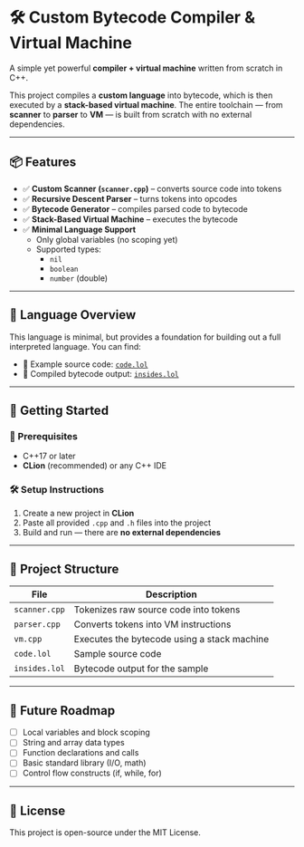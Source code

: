 # 🛠️ Custom Bytecode Compiler & Virtual Machine

A simple yet powerful **compiler + virtual machine** written from scratch in C++.

This project compiles a **custom language** into bytecode, which is then executed by a **stack-based virtual machine**. The entire toolchain — from **scanner** to **parser** to **VM** — is built from scratch with no external dependencies.

---

## 📦 Features

- ✅ **Custom Scanner (`scanner.cpp`)** – converts source code into tokens
- ✅ **Recursive Descent Parser** – turns tokens into opcodes
- ✅ **Bytecode Generator** – compiles parsed code to bytecode
- ✅ **Stack-Based Virtual Machine** – executes the bytecode
- ✅ **Minimal Language Support**
  - Only global variables (no scoping yet)
  - Supported types:
    - `nil`
    - `boolean`
    - `number` (double)

---

## 📝 Language Overview

This language is minimal, but provides a foundation for building out a full interpreted language. You can find:

- 📄 Example source code: [`code.lol`](code.lol)
- 📄 Compiled bytecode output: [`insides.lol`](insides.lol)

---

## 🚀 Getting Started

### 🧰 Prerequisites

- C++17 or later
- **CLion** (recommended) or any C++ IDE

### 🛠️ Setup Instructions

1. Create a new project in **CLion**
2. Paste all provided `.cpp` and `.h` files into the project
3. Build and run — there are **no external dependencies**

---

## 📂 Project Structure

| File            | Description                                 |
|-----------------|---------------------------------------------|
| `scanner.cpp`   | Tokenizes raw source code into tokens       |
| `parser.cpp`    | Converts tokens into VM instructions        |
| `vm.cpp`        | Executes the bytecode using a stack machine |
| `code.lol`      | Sample source code                          |
| `insides.lol`   | Bytecode output for the sample              |

---

## 🔮 Future Roadmap

- [ ] Local variables and block scoping
- [ ] String and array data types
- [ ] Function declarations and calls
- [ ] Basic standard library (I/O, math)
- [ ] Control flow constructs (if, while, for)

---

## 📜 License

This project is open-source under the MIT License.
